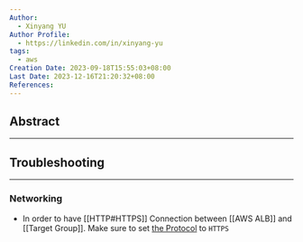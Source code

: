 ```yaml
---
Author:
  - Xinyang YU
Author Profile:
  - https://linkedin.com/in/xinyang-yu
tags:
  - aws
Creation Date: 2023-09-18T15:55:03+08:00
Last Date: 2023-12-16T21:20:32+08:00
References: 
---
```

## Abstract
---



## Troubleshooting
---
### Networking
- In order to have [[HTTP#HTTPS]] Connection between [[AWS ALB]] and [[Target Group]]. Make sure to set [the Protocol](https://registry.terraform.io/providers/hashicorp/aws/latest/docs/resources/lb_target_group#protocol) to ``HTTPS``